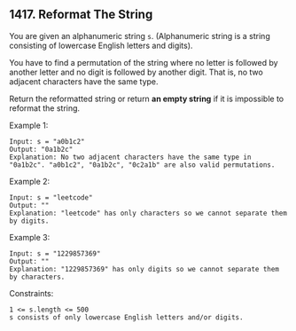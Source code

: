 ## 1417. Reformat The String

You are given an alphanumeric string `s`. (Alphanumeric string is a string consisting of lowercase English letters and digits).

You have to find a permutation of the string where no letter is followed by another letter and no digit is followed by another digit. That is, no two adjacent characters have the same type.

Return the reformatted string or return **an empty string** if it is impossible to reformat the string.

Example 1:

```
Input: s = "a0b1c2"
Output: "0a1b2c"
Explanation: No two adjacent characters have the same type in "0a1b2c". "a0b1c2", "0a1b2c", "0c2a1b" are also valid permutations.
```

Example 2:

```
Input: s = "leetcode"
Output: ""
Explanation: "leetcode" has only characters so we cannot separate them by digits.
```

Example 3:

```
Input: s = "1229857369"
Output: ""
Explanation: "1229857369" has only digits so we cannot separate them by characters.
```

Constraints:

```
1 <= s.length <= 500
s consists of only lowercase English letters and/or digits.
```
